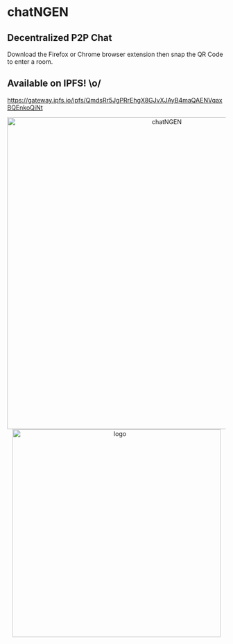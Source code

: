 # chatNGEN

## Decentralized P2P Chat
Download the Firefox or Chrome browser extension then snap the QR Code to enter a room.

## Available on IPFS! \o/
<a href="https://gateway.ipfs.io/ipfs/QmdsRr5JgPRrEhgX8GJvXJAyB4maQAENVqaxBQEnkoQiNt">https://gateway.ipfs.io/ipfs/QmdsRr5JgPRrEhgX8GJvXJAyB4maQAENVqaxBQEnkoQiNt</a>

<p align="center">
  <img width="720" src="https://user-images.githubusercontent.com/25379378/48656680-1a1db980-e9dd-11e8-8efa-dbe0aa258672.png" alt="chatNGEN" />

  <img width="480" src="https://user-images.githubusercontent.com/25379378/48656684-2dc92000-e9dd-11e8-8105-d47191908cf9.png" alt="logo" />
</p>